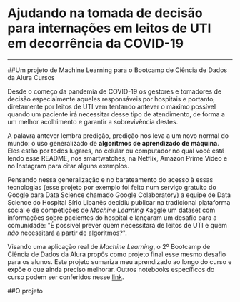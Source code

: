 # Ajudando na tomada de decisão para internações em leitos de UTI em decorrência da COVID-19
---
##Um projeto de Machine Learning para o Bootcamp de Ciência de Dados da Alura Cursos

Desde o começo da pandemia de COVID-19 os gestores e tomadores de decisão especialmente aqueles responsáveis por hospitais e portanto, diretamente por leitos de UTI vem tentando antever o máximo possível quando um paciente irá necessitar desse tipo de atendimento, de forma a um melhor acolhimento e garantir a sobrevivência destes.

A palavra antever lembra predição, predição nos leva a um novo normal do mundo: o uso generalizado de **algoritmos de aprendizado de máquina**. Eles estão por todos lugares, no celular ou computador no qual você está lendo esse README, nos smartwatches, na Netflix, Amazon Prime Video e no Instagram para citar alguns exemplos.

Pensando nessa generalização e no barateamento do acesso à essas tecnologias (esse projeto por exemplo foi feito num serviço gratuito do Google para Data Science chamado Google Colaboratory) a equipe de Data Science do Hospital Sírio Libanês decidiu publicar na tradicional plataforma social e de competições de *Machine Learning* Kaggle um dataset com informações sobre pacientes do hospital e lançaram um desafio para a comunidade: "É possível prever quem necessitará de leitos de UTI e quem *não* necessitará a partir de algoritmos?".

Visando uma aplicação real de *Machine Learning*, o 2º Bootcamp de Ciência de Dados da Alura propôs como projeto final esse mesmo desafio para os alunos. Este projeto sumariza meu aprendizado ao longo do curso e expõe o que ainda preciso melhorar. Outros notebooks específicos do curso podem ser conferidos nesse [link](https://github.com/EnzoGolfetti/bootcamp_ds_aplicada).

##O projeto


